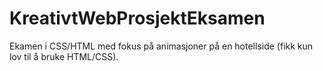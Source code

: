 # KreativtWebProsjektEksamen
Ekamen i CSS/HTML med fokus på animasjoner på en hotellside (fikk kun lov til å bruke HTML/CSS). 
